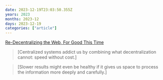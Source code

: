 ```yaml
---
date: 2023-12-19T23:03:50.355Z
years: 2023
months: 2023-12
days: 2023-12-19
categories: ["article"]
---
```

[Re-Decentralizing the Web, For Good This Time](https://ruben.verborgh.org/articles/redecentralizing-the-web/)

> [Centralized systems addict us by combining what decentralization cannot: speed without cost.]

> [Slower results might even be healthy if it gives us space to process the information more deeply and carefully.]
